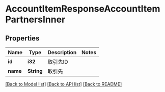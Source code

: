 # AccountItemResponseAccountItemPartnersInner

## Properties

Name | Type | Description | Notes
------------ | ------------- | ------------- | -------------
**id** | **i32** | 取引先ID | 
**name** | **String** | 取引先 | 

[[Back to Model list]](../README.md#documentation-for-models) [[Back to API list]](../README.md#documentation-for-api-endpoints) [[Back to README]](../README.md)



